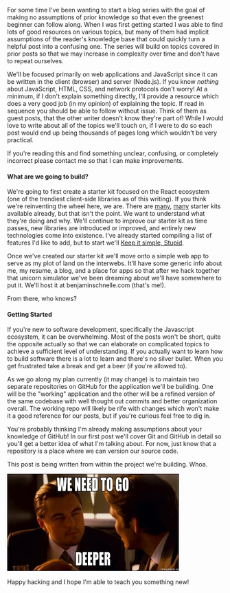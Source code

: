 For some time I've been wanting to start a blog series with the goal of making no assumptions of prior knowledge so that even the greenest beginner can follow along.  When I was first getting started I was able to find lots of good resources on various topics, but many of them had implicit assumptions of the reader's knowledge base that could quickly turn a helpful post into a confusing one.  The series will build on topics covered in prior posts so that we may increase in complexity over time and don't have to repeat ourselves.

We'll be focused primarily on web applications and JavaScript since it can be written in the client (browser) and server (Node.js).  If you know *nothing* about JavaScript, HTML, CSS, and network protocols don't worry!  At a minimum, if I don't explain something directly, I'll provide a resource which does a very good job (in my opinion) of explaining the topic.  If read in sequence you should be able to follow without issue.  Think of them as guest posts, that the other writer doesn't know they're part of!  While I would love to write about all of the topics we'll touch on, if I were to do so each post would end up being thousands of pages long which wouldn't be very practical.

If you're reading this and find something unclear, confusing, or completely incorrect please contact me so that I can make improvements.

#### What are we going to build?
We're going to first create a starter kit focused on the React ecosystem (one of the trendiest client-side libraries as of this writing).  If you think we're reinventing the wheel here, we are.  There are [many](https://github.com/erikras/react-redux-universal-hot-example), [many](https://github.com/davezuko/react-redux-starter-kit) starter kits available already, but that isn't the point.  We want to understand what they're doing and why.  We'll continue to improve our starter kit as time passes, new libraries are introduced or improved, and entirely new technologies come into existence.  I've already started compiling a list of features I'd like to add, but to start we'll [Keep it simple, Stupid](https://en.wikipedia.org/wiki/KISS_principle).

Once we've created our starter kit we'll move onto a simple web app to serve as my plot of land on the interwebs. It'll have some generic info about me, my resume, a blog, and a place for apps so that after we hack together that unicorn simulator we've been dreaming about we'll have somewhere to put it.  We'll host it at benjaminschnelle.com (that's me!).  

From there, who knows?

#### Getting Started
If you're new to software development, specifically the Javascript ecosystem, it can be overwhelming.  Most of the posts won't be short, quite the opposite actually so that we can elaborate on complicated topics to achieve a sufficient level of understanding.  If you actually want to learn how to build software there is a lot to learn and there's no silver bullet.  When you get frustrated take a break and get a beer (if you're allowed to).

As we go along my plan currently (it may change) is to maintain two separate repositories on GitHub for the application we'll be building.  One will be the "working" application and the other will be a refined version of the same codebase with well thought out commits and better organization overall.  The working repo will likely be rife with changes which won't make it a good reference for our posts, but if you're curious feel free to dig in.  

You're probably thinking I'm already making assumptions about your knowledge of GitHub!  In our first post we'll cover Git and GitHub in detail so you'll get a better idea of what I'm talking about.  For now, just know that a repository is a place where we can version our source code.

This post is being written from within the project we're building. Whoa.

![Inception](../../images/inception.jpg)

Happy hacking and I hope I'm able to teach you something new!
